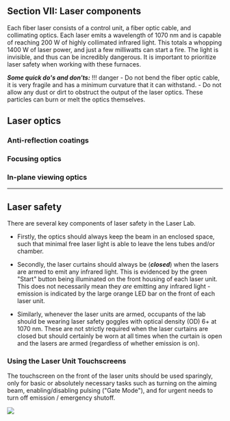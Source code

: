 ## Section VII: Laser components
Each fiber laser consists of a control unit, a fiber optic cable, and collimating optics. Each laser emits a wavelength of 1070 nm and is capable of reaching 200 W of highly collimated infrared light. This totals a whopping 1400 W of laser power, and just a few milliwatts can start a fire. The light is invisible, and thus can be incredibly dangerous. It is important to prioritize laser safety when working with these furnaces.

***Some quick do's and don'ts:***
!!! danger
	- Do not bend the fiber optic cable, it is very fragile and has a minimum curvature that it can withstand.
	- Do not allow any dust or dirt to obstruct the output of the laser optics. These particles can burn or melt the optics themselves.

## Laser optics
### Anti-reflection coatings
### Focusing optics
### In-plane viewing optics

---

## Laser safety
There are several key components of laser safety in the Laser Lab.

- Firstly, the optics should always keep the beam in an enclosed space, such that minimal free laser light is able to leave the lens tubes and/or chamber.

- Secondly, the laser curtains should always be (***closed***) when the lasers are armed to emit any infrared light. This is evidenced by the green "Start" button being illuminated on the front housing of each laser unit. This does not necessarily mean they *are* emitting any infrared light - emission is indicated by the large orange LED bar on the front of each laser unit.

- Similarly, whenever the laser units are armed, occupants of the lab should be wearing laser safety goggles with optical density (OD) 6+ at 1070 nm. These are not strictly required when the laser curtains are closed but should certainly be worn at all times when the curtain is open and the lasers are armed (regardless of whether emission is on).


### Using the Laser Unit Touchscreens

The touchscreen on the front of the laser units should be used sparingly, only for basic or absolutely necessary tasks such as turning on the aiming beam, enabling/disabling pulsing ("Gate Mode"), and for urgent needs to turn off emission / emergency shutoff.

![](../img/lasertouchscreen.png)

